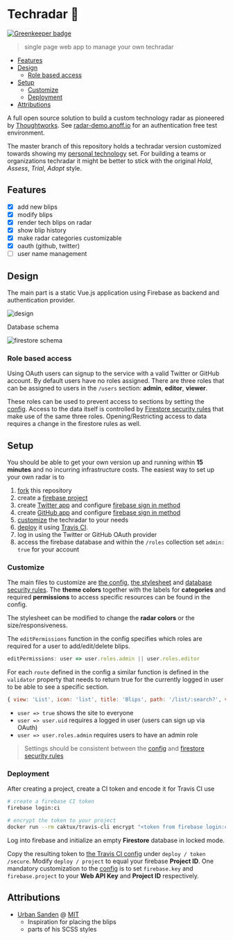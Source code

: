 # Techradar 📡

[![Greenkeeper badge](https://badges.greenkeeper.io/anoff/techradar.svg)](https://greenkeeper.io/)

> single page web app to manage your own techradar

<!-- TOC depthFrom:2 -->

- [Features](#features)
- [Design](#design)
  - [Role based access](#role-based-access)
- [Setup](#setup)
  - [Customize](#customize)
  - [Deployment](#deployment)
- [Attributions](#attributions)

<!-- /TOC -->

A full open source solution to build a custom technology radar as pioneered by [Thoughtworks](https://www.thoughtworks.com/radar). See [radar-demo.anoff.io](https://radar-demo.anoff.io) for an authentication free test environment.

The master branch of this repository holds a techradar version customized towards showing my [personal technology](https://radar.anoff.io) set. For building a teams or organizations techradar it might be better to stick with the original _Hold_, _Assess_, _Trial_, _Adopt_ style.

## Features

- [x] add new blips
- [x] modify blips
- [x] render tech blips on radar
- [x] show blip history
- [x] make radar categories customizable
- [x] oauth (github, twitter)
- [ ] user name management

## Design

The main part is a static Vue.js application using Firebase as backend and authentication provider.

![design](http://www.plantuml.com/plantuml/proxy?cache=no&src=https://raw.github.com/anoff/techradar/master/assets/design.puml)

Database schema

![firestore schema](http://www.plantuml.com/plantuml/proxy?cache=no&src=https://raw.github.com/anoff/techradar/master/assets/firestore.puml)

### Role based access

Using OAuth users can signup to the service with a valid Twitter or GitHub account. By default users have no roles assigned. There are three roles that can be assigned to users in the `/users` section: **admin**, **editor**, **viewer**.

These roles can be used to prevent access to sections by setting the [config](#customize). Access to the data itself is controlled by [Firestore security rules](firestore.rules) that make use of the same three roles. Opening/Restricting access to data requires a change in the firestore rules as well.

## Setup

You should be able to get your own version up and running within **15 minutes** and no incurring infrastructure costs.
The easiest way to set up your own radar is to

1. [fork](https://help.github.com/articles/fork-a-repo/) this repository
1. create a [firebase project](https://firebase.google.com/)
1. create [Twitter app](https://apps.twitter.com/) and configure [firebase sign in method](https://firebase.google.com/docs/auth/web/twitter-login)
1. create [GitHub app]() and configure [firebase sign in method](https://firebase.google.com/docs/auth/web/github-auth)
1. [customize](#customize
) the techradar to your needs
1. [deploy](#deployment) it using [Travis CI](https://travis-ci.com).
1. log in using the Twitter or GitHub OAuth provider
1. access the firebase database and within the `/roles` collection set `admin: true` for your account

### Customize

The main files to customize are [the config](src/config.js), [the stylesheet](src/assets/radar.scss) and [database security rules](firestore.rules). The **theme colors** together with the labels for **categories** and required **permissions** to access specific resources can be found in the config.

The stylesheet can be modified to change the **radar colors** or the size/responsiveness.

The `editPermissions` function in the config specifies which roles are required for a user to add/edit/delete blips.

```javascript
editPermissions: user => user.roles.admin || user.roles.editor
```

For each `route` defined in the config a similar function is defined in the `validator` property that needs to return true for the currently logged in user to be able to see a specific section.

```javascript
{ view: 'List', icon: 'list', title: 'Blips', path: '/list/:search?', validator: user => user.uid, location: ['toolbar'] }
```

- `user => true` shows the site to everyone
- `user => user.uid` requires a logged in user (users can sign up via OAuth)
- `user => user.roles.admin` requires users to have an admin role

> Settings should be consistent between the [config](src/config.js) and [firestore security rules](firestore.rules)

### Deployment

After creating a project, create a CI token and encode it for Travis CI use

```sh
# create a firebase CI token
firebase login:ci

# encrypt the token to your project
docker run --rm caktux/travis-cli encrypt "<token from firebase login:ci>" -r <github repo>
```

Log into firebase and initialize an empty **Firestore** database in locked mode.

Copy the resulting token to [the Travis CI config](.travis.yml) under `deploy / token /secure`. Modify `deploy / project` to equal your firebase **Project ID**.
One mandatory customization to the [config](src/config.js) is to set `firebase.key` and `firebase.project` to your **Web API Key** and **Project ID** respectively.

## Attributions

- [Urban Sanden](https://github.com/urre/radar/) @ [MIT](https://github.com/urre/radar/blob/502b57332467e68819ce69eeb65f8432129d69b9/LICENSE)
  - Inspiration for placing the blips
  - parts of his SCSS styles
